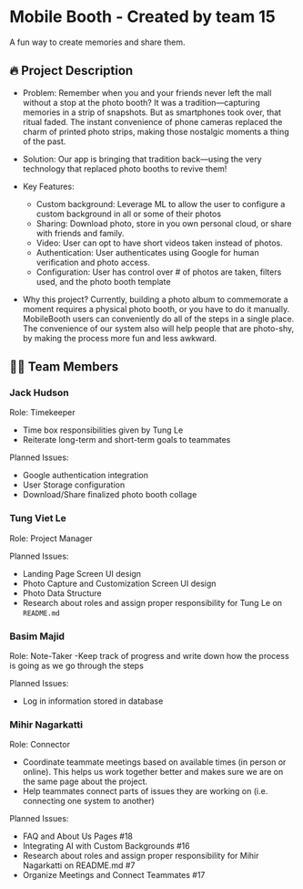 # Mobile Booth - Created by team 15

A fun way to create memories and share them.

## 🔥 Project Description
* Problem: Remember when you and your friends never left the mall without a stop at the photo booth? It was a tradition—capturing memories in a strip of snapshots. But as smartphones took over, that ritual faded. The instant convenience of phone cameras replaced the charm of printed photo strips, making those nostalgic moments a thing of the past.
* Solution: Our app is bringing that tradition back—using the very technology that replaced photo booths to revive them!

* Key Features:
  - Custom background: Leverage ML to allow the user to configure a custom background in all or some of their photos
  - Sharing: Download photo, store in you own personal cloud, or share with friends and family.
  - Video: User can opt to have short videos taken instead of photos.
  - Authentication: User authenticates using Google for human verification and photo access.
  - Configuration: User has control over # of photos are taken, filters used, and the photo booth template

* Why this project? Currently, building a photo album to commemorate a moment requires a physical photo booth, or you have to do it manually. MobileBooth users can conveniently do all of the steps in a single place. The convenience of our system also will help people that are photo-shy, by making the process more fun and less awkward. 

## 🧑‍💻 Team Members

### Jack Hudson
Role: Timekeeper
- Time box responsibilities given by Tung Le
- Reiterate long-term and short-term goals to teammates

Planned Issues:
- Google authentication integration
- User Storage configuration
- Download/Share finalized photo booth collage

### Tung Viet Le
Role: Project Manager

Planned Issues:
- Landing Page Screen UI design
- Photo Capture and Customization Screen UI design
- Photo Data Structure
- Research about roles and assign proper responsibility for Tung Le on `README.md`

### Basim Majid
Role: Note-Taker
-Keep track of progress and write down how the process is going as we go through the steps


Planned Issues:
- Log in information stored in database

### Mihir Nagarkatti
Role: Connector
- Coordinate teammate meetings based on available times (in person or online). This helps us work together better and makes sure we are on the same page about the project. 
- Help teammates connect parts of issues they are working on (i.e. connecting one system to another)

Planned Issues: 
- FAQ and About Us Pages #18
- Integrating AI with Custom Backgrounds #16
- Research about roles and assign proper responsibility for Mihir Nagarkatti on README.md #7
- Organize Meetings and Connect Teammates #17
